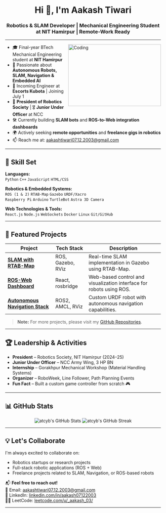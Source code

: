 <h1 align="center">Hi 👋, I'm Aakash Tiwari</h1>
<h3 align="center">Robotics & SLAM Developer | Mechanical Engineering Student at NIT Hamirpur | Remote-Work Ready</h3>

---

<img align="right" alt="Coding" width="300" height="200" src="https://media.giphy.com/media/qgQUggAC3Pfv687qPC/giphy.gif">

- 🎓 Final-year BTech Mechanical Engineering student at **NIT Hamirpur**
- 🤖 Passionate about **Autonomous Robots, SLAM, Navigation & Embedded AI**
- 💼 Incoming Engineer at **Escorts Kubota** | Joining July 1
- 👑 **President of Robotics Society** | 🎖️ **Junior Under Officer** at NCC
- 🛠️ Currently building **SLAM bots** and **ROS-to-Web integration dashboards**
- 🌍 Actively seeking **remote opportunities** and **freelance gigs in robotics**
- 📫 Reach me at: [aakashtiwari07.12.2003@gmail.com](mailto:aakashtiwari07.12.2003@gmail.com)

---

## 🧠 Skill Set

**Languages:**  
`Python` `C++` `JavaScript` `HTML/CSS`

**Robotics & Embedded Systems:**  
`ROS (1 & 2)` `RTAB-Map` `Gazebo` `URDF/Xacro`  
`Raspberry Pi` `Arduino` `TurtleBot` `Astra 3D Camera`

**Web Technologies & Tools:**  
`React.js` `Node.js` `WebSockets` `Docker` `Linux` `Git/GitHub`

---

## 🚀 Featured Projects

| Project | Tech Stack | Description |
|---------|-----------|-------------|
| [**SLAM with RTAB-Map**](https://github.com/atcyb/slam-rtabmap-ros) | ROS, Gazebo, RViz | Real-time SLAM implementation in Gazebo using RTAB-Map. |
| [**ROS-Web Dashboard**](https://github.com/atcyb/ros-web-dashboard) | React, rosbridge | Web-based control and visualization interface for robots using ROS. |
| [**Autonomous Navigation Stack**](https://github.com/atcyb/robot-nav-stack) | ROS2, AMCL, RViz | Custom URDF robot with autonomous navigation capabilities. |

> **Note:** For more projects, please visit my [GitHub Repositories](https://github.com/atcyb?tab=repositories).

---

## 🏆 Leadership & Activities

- **President** – Robotics Society, NIT Hamirpur (2024–25)
- **Junior Under Officer** – NCC Army Wing, 3 HP BN
- **Internship** – Gorakhpur Mechanical Workshop (Material Handling Systems)
- **Organizer** – RoboWeek, Line Follower, Path Planning Events
- **Fun Fact** – Built a custom game controller from scratch 🎮

---

## 📊 GitHub Stats

<p align="center">
  <img src="https://github-readme-stats.vercel.app/api?username=atcyb&show_icons=true&theme=radical" alt="atcyb's GitHub Stats" />
  <img src="https://github-readme-streak-stats.herokuapp.com/?user=atcyb&theme=radical" alt="atcyb's GitHub Streak" />
</p>

---

## 💡 Let's Collaborate

I'm always excited to collaborate on:

- Robotics startups or research projects
- Full-stack robotic applications (ROS + Web)
- Freelance projects related to SLAM, Navigation, or ROS-based robots

📬 **Feel free to reach out!**  
📧 Email: [aakashtiwari07.12.2003@gmail.com](mailto:aakashtiwari07.12.2003@gmail.com)  
🔗 LinkedIn: [linkedin.com/in/aakash07122003](https://www.linkedin.com/in/aakash07122003/)  
👨‍💻 LeetCode: [leetcode.com/u/_aakash_03/](https://leetcode.com/u/_aakash_03/)

---

